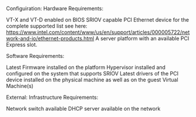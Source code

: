 Configuiration:
Hardware Requirements:

VT-X and VT-D enabled on BIOS
SRIOV capable PCI Ethernet device for the complete supported list see here: https://www.intel.com/content/www/us/en/support/articles/000005722/network-and-io/ethernet-products.html
A server platform with an available PCI Express slot.

Software Requirements:

 Latest Firmware installed on the platform
 Hypervisor installed and configured on the system that supports SRIOV
 Latest drivers of the PCI device installed on the physical machine as well as on the guest Virtual Machine(s)

External:
Infrastructure Requirements:

Network switch available
DHCP server available on the network
